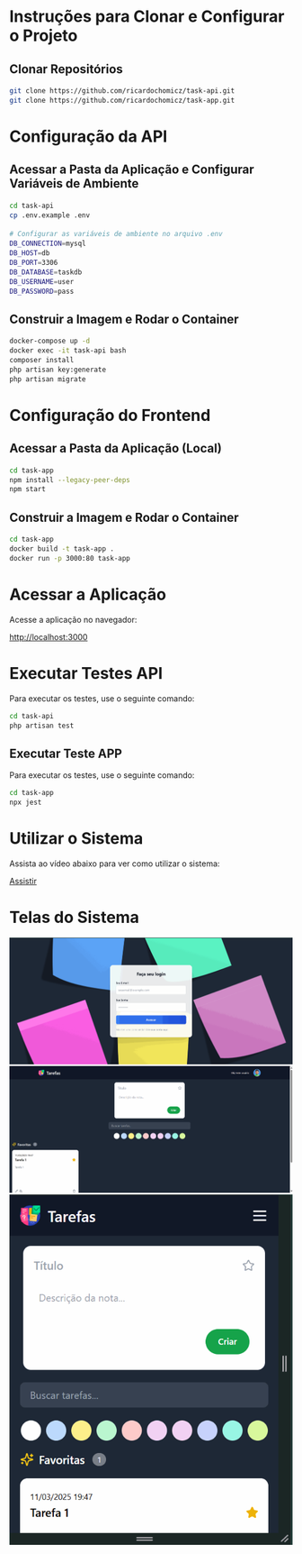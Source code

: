 # Instruções para Clonar e Configurar o Projeto

## Clonar Repositórios

```bash
git clone https://github.com/ricardochomicz/task-api.git
git clone https://github.com/ricardochomicz/task-app.git
```

# Configuração da API

## Acessar a Pasta da Aplicação e Configurar Variáveis de Ambiente

```bash
cd task-api
cp .env.example .env

# Configurar as variáveis de ambiente no arquivo .env
DB_CONNECTION=mysql
DB_HOST=db
DB_PORT=3306
DB_DATABASE=taskdb
DB_USERNAME=user
DB_PASSWORD=pass
```

## Construir a Imagem e Rodar o Container

```bash
docker-compose up -d
docker exec -it task-api bash
composer install
php artisan key:generate
php artisan migrate
```

# Configuração do Frontend

## Acessar a Pasta da Aplicação (Local)

```bash
cd task-app
npm install --legacy-peer-deps
npm start
```

## Construir a Imagem e Rodar o Container

```bash
cd task-app
docker build -t task-app .
docker run -p 3000:80 task-app
```

# Acessar a Aplicação

Acesse a aplicação no navegador:

[http://localhost:3000](http://localhost:3000)

# Executar Testes API

Para executar os testes, use o seguinte comando:

```bash
cd task-api
php artisan test
```

## Executar Teste APP

Para executar os testes, use o seguinte comando:

```bash
cd task-app
npx jest
```

# Utilizar o Sistema

Assista ao vídeo abaixo para ver como utilizar o sistema:

[Assistir](https://youtu.be/4P6oRjyOpao)

# Telas do Sistema

![Login](Login.gif)
![Tasks](tasks.gif)
![Mobile](Mobile.gif)